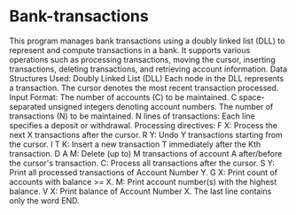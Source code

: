 # Bank-transactions
This program manages bank transactions using a doubly linked list (DLL) to represent and compute transactions in a bank. It supports various operations such as processing transactions, moving the cursor, inserting transactions, deleting transactions, and retrieving account information.
Data Structures Used: Doubly Linked List (DLL)
Each node in the DLL represents a transaction. The cursor denotes the most recent transaction processed.
Input Format: The number of accounts (C) to be maintained. C space-separated unsigned integers denoting account numbers. The number of transactions (N) to be maintained. N lines of transactions: Each line specifies a deposit or withdrawal. Processing directives: F X: Process the next X transactions after the cursor. R Y: Undo Y transactions starting from the cursor. I T K: Insert a new transaction T immediately after the Kth transaction. D A M: Delete (up to) M transactions of account A after/before the cursor's transaction. C: Process all transactions after the cursor. S Y: Print all processed transactions of Account Number Y. G X: Print count of accounts with balance >= X. M: Print account number(s) with the highest balance. V X: Print balance of Account Number X. The last line contains only the word END.
